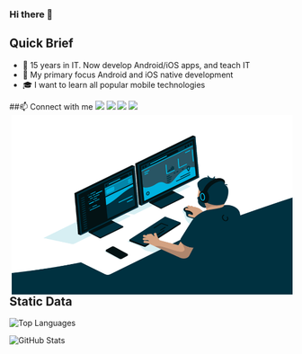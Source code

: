 ### Hi there 🙂

## Quick Brief
- 🌱 15 years in IT. Now develop Android/iOS apps, and teach IT
- 🎯 My primary focus Android and iOS native development
- 🎓 I want to learn all popular mobile technologies

##📫 Connect with me
[<img src="https://cdn.jsdelivr.net/npm/simple-icons@v3/icons/telegram.svg">](https://t.me/itlavs)
[<img src="https://cdn.jsdelivr.net/npm/simple-icons@v3/icons/facebook.svg">](https://facebook.com/itlavs)
[<img src="https://cdn.jsdelivr.net/npm/simple-icons@v3/icons/instagram.svg">](https://www.instagram.com/itlavs/)
![](https://visitor-badge.glitch.me/badge?page_id=itlavs)
<img align="right" alt="GIF" src="https://github.com/itlavs/itlavs/blob/main/code.gif?raw=true" width="500" height="320" />

## Static Data
![Top Languages](https://github-readme-stats.vercel.app/api/top-langs/?username=itlavs&langs_count=8&layout=compact)

![GitHub Stats](https://github-readme-stats.vercel.app/api?username=itlavs)
